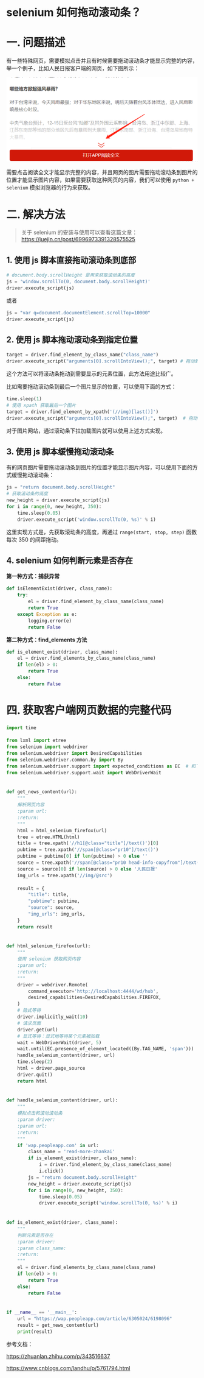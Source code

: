 # selenium 如何拖动滚动条？

# 一. 问题描述
有一些特殊网页，需要模拟点击并且有时候需要拖动滚动条才能显示完整的内容，举一个例子，比如人民日报客户端的网页，如下图所示：

![image-20210914140914691](selenium如何拖动滚动条.assets/image-20210914140914691.png)

需要点击阅读全文才能显示完整的内容，并且网页的图片需要拖动滚动条到图片的位置才能显示图片内容，如果需要获取这种网页的内容，我们可以使用 `python + selenium` 模拟浏览器的行为来获取。

# 二. 解决方法

> 关于 selenium 的安装与使用可以查看这篇文章：https://juejin.cn/post/6996973391328575525

## 1. 使用 js 脚本直接拖动滚动条到底部
```python
# document.body.scrollHeight 是用来获取滚动条的高度
js = 'window.scrollTo(0, document.body.scrollHeight)'
driver.execute_script(js)
```

或者

```python
js = "var q=document.documentElement.scrollTop=10000"
driver.execute_script(js)
```



## 2. 使用 js 脚本拖动滚动条到指定位置

```python
target = driver.find_element_by_class_name("class_name")
driver.execute_script("arguments[0].scrollIntoView();", target) # 拖动到可见的元素去
```

这个方法可以将滚动条拖动到需要显示的元素位置，此方法用途比较广。

比如需要拖动滚动条到最后一个图片显示的位置，可以使用下面的方式：

```python
time.sleep(1)
# 使用 xpath 获取最后一个图片
target = driver.find_element_by_xpath('(//img)[last()]')
driver.execute_script("arguments[0].scrollIntoView();", target)  # 拖动到可见的元素去
```

对于图片网站，通过滚动条下拉加载图片就可以使用上述方式实现。

## 3. 使用 js 脚本缓慢拖动滚动条

有的网页图片需要拖动滚动条到图片的位置才能显示图片内容，可以使用下面的方式缓慢拖动滚动条：

```python
js = "return document.body.scrollHeight"
# 获取滚动条的高度
new_height = driver.execute_script(js)
for i in range(0, new_height, 350):
    time.sleep(0.05)
    driver.execute_script('window.scrollTo(0, %s)' % i)
```

这里实现方式是，先获取滚动条的高度，再通过 `range(start, stop, step)` 函数每次 350 的间距拖动。

## 4. selenium 如何判断元素是否存在

**第一种方式：捕获异常**

```python
def isElementExist(driver, class_name):
    try:
        el = driver.find_element_by_class_name(class_name)
        return True
    except Exception as e:
        logging.error(e)
        return False
```



**第二种方式：find_elements 方法**

```python
def is_element_exist(driver, class_name):
    el = driver.find_elements_by_class_name(class_name)
    if len(el) > 0:
        return True
    else:
        return False
```



# 四. 获取客户端网页数据的完整代码

```python
import time

from lxml import etree
from selenium import webdriver
from selenium.webdriver import DesiredCapabilities
from selenium.webdriver.common.by import By
from selenium.webdriver.support import expected_conditions as EC  # 和下面WebDriverWait一起用的
from selenium.webdriver.support.wait import WebDriverWait


def get_news_content(url):
    """
    解析网页内容
    :param url: 
    :return: 
    """
    html = html_selenium_firefox(url)
    tree = etree.HTML(html)
    title = tree.xpath('//h1[@class="title"]/text()')[0]
    pubtime = tree.xpath('//span[@class="pr10"]/text()')
    pubtime = pubtime[0] if len(pubtime) > 0 else ''
    source = tree.xpath('//span[@class="pr10 head-info-copyfrom"]/text()')
    source = source[0] if len(source) > 0 else '人民日报'
    img_urls = tree.xpath('//img/@src')

    result = {
        "title": title,
        "pubtime": pubtime,
        "source": source,
        "img_urls": img_urls,
    }
    return result


def html_selenium_firefox(url):
    """
    使用 selenium 获取网页内容
    :param url: 
    :return: 
    """
    driver = webdriver.Remote(
        command_executor='http://localhost:4444/wd/hub',
        desired_capabilities=DesiredCapabilities.FIREFOX,
    )
    # 隐式等待
    driver.implicitly_wait(10)
    # 请求页面
    driver.get(url)
    # 显式等待：显式地等待某个元素被加载
    wait = WebDriverWait(driver, 5)
    wait.until(EC.presence_of_element_located((By.TAG_NAME, 'span')))
    handle_selenium_content(driver, url)
    time.sleep(2)
    html = driver.page_source
    driver.quit()
    return html


def handle_selenium_content(driver, url):
    """
    模拟点击和滚动滚动条
    :param driver: 
    :param url: 
    :return: 
    """
    if 'wap.peopleapp.com' in url:
        class_name = 'read-more-zhankai'
        if is_element_exist(driver, class_name):
            i = driver.find_element_by_class_name(class_name)
            i.click()
        js = "return document.body.scrollHeight"
        new_height = driver.execute_script(js)
        for i in range(0, new_height, 350):
            time.sleep(0.05)
            driver.execute_script('window.scrollTo(0, %s)' % i)


def is_element_exist(driver, class_name):
    """
    判断元素是否存在
    :param driver: 
    :param class_name: 
    :return: 
    """
    el = driver.find_elements_by_class_name(class_name)
    if len(el) > 0:
        return True
    else:
        return False


if __name__ == '__main__':
    url = "https://wap.peopleapp.com/article/6305024/6198096"
    result = get_news_content(url)
    print(result)

```




参考文档：

https://zhuanlan.zhihu.com/p/343516637

https://www.cnblogs.com/landhu/p/5761794.html